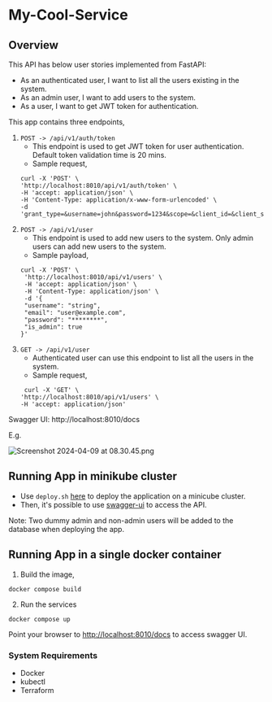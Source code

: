 # My-Cool-Service 

Overview
---------
This API has below user stories implemented from FastAPI:

* As an authenticated user, I want to list all the users existing in the system.
* As an admin user, I want to add users to the system.
* As a user, I want to get JWT token for authentication.

This app contains three endpoints,
1. `POST -> /api/v1/auth/token`
   * This endpoint is used to get JWT token for user authentication. Default token validation time is 20 mins.
   * Sample request,
    ```
    curl -X 'POST' \
    'http://localhost:8010/api/v1/auth/token' \
    -H 'accept: application/json' \
    -H 'Content-Type: application/x-www-form-urlencoded' \
    -d 'grant_type=&username=john&password=1234&scope=&client_id=&client_secret='
    ```
2. `POST -> /api/v1/user`
   * This endpoint is used to add new users to the system. Only admin users can add new users to the system.
   * Sample payload,
    ``` 
    curl -X 'POST' \
     'http://localhost:8010/api/v1/users' \
     -H 'accept: application/json' \
     -H 'Content-Type: application/json' \
     -d '{
     "username": "string",
     "email": "user@example.com",
     "password": "********",
     "is_admin": true
   }'
    ```
3. `GET -> /api/v1/user`
   * Authenticated user can use this endpoint to list all the users in the system.
   * Sample request,
    ```
     curl -X 'GET' \
    'http://localhost:8010/api/v1/users' \
    -H 'accept: application/json'
    ```

Swagger UI: http://localhost:8010/docs

E.g.

![Screenshot 2024-04-09 at 08.30.45.png](..%2F..%2F..%2FDesktop%2FScreenshot%202024-04-09%20at%2008.30.45.png)

## Running App in minikube cluster
* Use `deploy.sh` [here](./infra/deploy.sh) to deploy the application on a minicube cluster. 
* Then, it's possible to use [swagger-ui](http://localhost:8010/docs) to access the API.

Note: Two dummy admin and non-admin users will be added to the database when deploying the app.

## Running App in a single docker container

1. Build the image,
```shell
docker compose build
```

2. Run the services
```shell
docker compose up
```

Point your browser to [http://localhost:8010/docs](http://localhost:8010/docs) to access swagger UI.

### System Requirements
* Docker
* kubectl
* Terraform